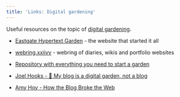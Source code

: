 ```yaml
---
title: 'Links: Digital gardening'
---
```


Useful resources on the topic of [digital gardening](/ideas/digital-garden).

* [Eastgate Hypertext Garden](http://www.eastgate.com/garden/) - the website that started it all

* [webring.xxiivv](https://webring.xxiivv.com/) - webring of diaries, wikis and portfolio websites

* [Repository with everything you need to start a garden](https://github.com/MaggieAppleton/digital-gardeners)

* [Joel Hooks - 🌱 My blog is a digital garden, not a blog](https://joelhooks.com/digital-garden)

* [Amy Hoy - How the Blog Broke the Web](https://stackingthebricks.com/how-blogs-broke-the-web/)